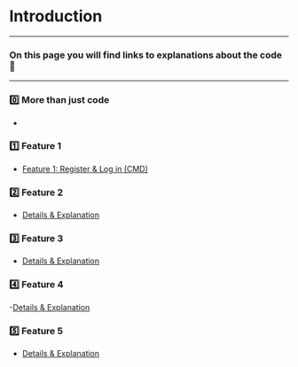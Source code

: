 # Introduction

---

### On this page you will find links to explanations about the code 🧭

---

### 0️⃣ More than just code
- []()

### 1️⃣ Feature 1
- [Feature 1: Register & Log in (CMD)](1_feature1.md)


### 2️⃣ Feature 2
- [Details & Explanation]()


### 3️⃣ Feature 3
- [Details & Explanation]()

### 4️⃣ Feature 4
-[Details & Explanation]()


### 5️⃣ Feature 5
- [Details & Explanation]()
